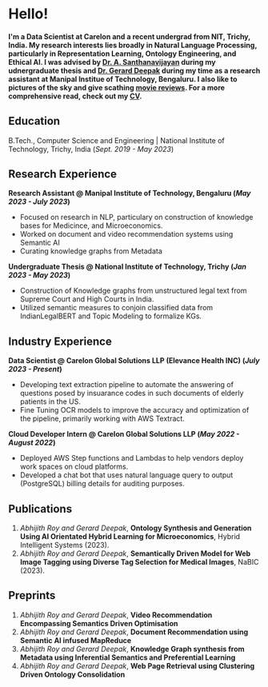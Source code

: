 # Hello!

#### I'm a Data Scientist at Carelon and a recent undergrad from NIT, Trichy, India. My research interests lies broadly in Natural Language Processing, particularly in Representation Learning, Ontology Engineering, and Ethical AI. I was advised by [Dr. A. Santhanavijayan](https://nitt.irins.org/profile/93079) during my udnergraduate thesis and [Dr. Gerard Deepak](https://scholar.google.com/citations?user=miP5DQ8AAAAJ&hl=en) during my time as a research assistant at Manipal Institue of Technology, Bengaluru.  I also like to pictures of the sky and give scathing [movie reviews](https://letterboxd.com/feluba/). For a more comprehensive read, check out my [CV](https://11abhijithroy.github.io/images/abhijithscv.pdf). 

## Education 			        		
B.Tech., Computer Science and Engineering | National Institute of Technology, Trichy, India (_Sept. 2019 - May 2023_)

## Research Experience
**Research Assistant @ Manipal Institute of Technology, Bengaluru (_May 2023 - July 2023_)**
- Focused on research in NLP, particulary on construction of knowledge bases for Medicince, and Microeconomics.
- Worked on document and video recommendation systems using Semantic AI
- Curating knowledge graphs from Metadata

**Undergraduate Thesis @ National Institute of Technology, Trichy (_Jan 2023 - May 2023_)**
- Construction of Knowledge graphs from unstructured legal text from Supreme Court and High Courts in India.
- Utilized semantic measures to conjoin classified data from IndianLegalBERT and Topic Modeling to formalize KGs.

## Industry Experience
**Data Scientist @ Carelon Global Solutions LLP (Elevance Health INC) (_July 2023 - Present_)**
- Developing text extraction pipeline to automate the answering of questions posed by insuarance codes in such documents of elderly patients in the US.
- Fine Tuning OCR models to improve the accuracy and optimization of the pipeline, primarily working with AWS Textract.

**Cloud Developer Intern @ Carelon Global Solutions LLP (_May 2022 - August 2022_)**
- Deployed AWS Step functions and Lambdas to help vendors deploy work spaces on cloud platforms.
- Developed a chat bot that uses natural language query to output (PostgreSQL) billing details for auditing purposes. 

## Publications
1. *Abhijith Roy and Gerard Deepak*, **Ontology Synthesis and Generation Using AI Orientated Hybrid Learning for Microeconomics**, Hybrid Intelligent Systems (2023).
2. *Abhijith Roy and Gerard Deepak*, **Semantically Driven Model for Web Image Tagging using Diverse Tag Selection for Medical Images**, NaBIC (2023).

## Preprints
1. *Abhijith Roy and Gerard Deepak*, **Video Recommendation Encompassing Semantics Driven Optimisation**
2. *Abhijith Roy and Gerard Deepak*, **Document Recommendation using Semantic AI infused MapReduce**
3. *Abhijith Roy and Gerard Deepak*, **Knowledge Graph synthesis from Metadata using Inferential Semantics and Preferential Learning**
4. *Abhijith Roy and Gerard Deepak*, **Web Page Retrieval using Clustering Driven Ontology Consolidation**



